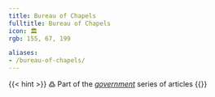```yaml
---
title: Bureau of Chapels
fulltitle: Bureau of Chapels
icon: 🏛️
rgb: 155, 67, 199

aliases:
- /bureau-of-chapels/
---
```

{{< hint >}}
߷ Part of the *[government](/government/)* series of articles
{{</hint>}}